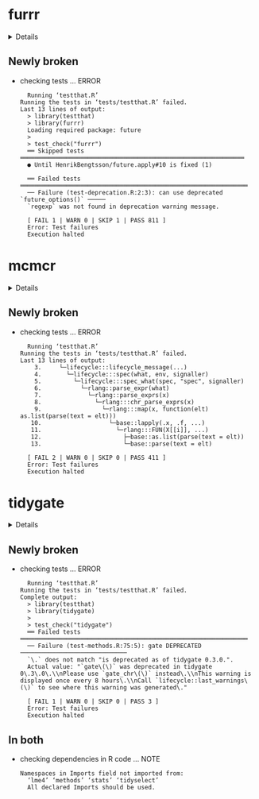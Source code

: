 # furrr

<details>

* Version: 0.2.1
* GitHub: https://github.com/DavisVaughan/furrr
* Source code: https://github.com/cran/furrr
* Date/Publication: 2020-10-21 18:00:06 UTC
* Number of recursive dependencies: 67

Run `cloud_details(, "furrr")` for more info

</details>

## Newly broken

*   checking tests ... ERROR
    ```
      Running ‘testthat.R’
    Running the tests in ‘tests/testthat.R’ failed.
    Last 13 lines of output:
      > library(testthat)
      > library(furrr)
      Loading required package: future
      > 
      > test_check("furrr")
      ══ Skipped tests ═══════════════════════════════════════════════════════════════
      ● Until HenrikBengtsson/future.apply#10 is fixed (1)
      
      ══ Failed tests ════════════════════════════════════════════════════════════════
      ── Failure (test-deprecation.R:2:3): can use deprecated `future_options()` ─────
      `regexp` was not found in deprecation warning message.
      
      [ FAIL 1 | WARN 0 | SKIP 1 | PASS 811 ]
      Error: Test failures
      Execution halted
    ```

# mcmcr

<details>

* Version: 0.4.0
* GitHub: https://github.com/poissonconsulting/mcmcr
* Source code: https://github.com/cran/mcmcr
* Date/Publication: 2020-09-27 04:40:03 UTC
* Number of recursive dependencies: 54

Run `cloud_details(, "mcmcr")` for more info

</details>

## Newly broken

*   checking tests ... ERROR
    ```
      Running ‘testthat.R’
    Running the tests in ‘tests/testthat.R’ failed.
    Last 13 lines of output:
        3.     └─lifecycle:::lifecycle_message(...)
        4.       └─lifecycle:::spec(what, env, signaller)
        5.         └─lifecycle:::spec_what(spec, "spec", signaller)
        6.           └─rlang::parse_expr(what)
        7.             └─rlang::parse_exprs(x)
        8.               └─rlang:::chr_parse_exprs(x)
        9.                 └─rlang:::map(x, function(elt) as.list(parse(text = elt)))
       10.                   └─base::lapply(.x, .f, ...)
       11.                     └─rlang:::FUN(X[[i]], ...)
       12.                       ├─base::as.list(parse(text = elt))
       13.                       └─base::parse(text = elt)
      
      [ FAIL 2 | WARN 0 | SKIP 0 | PASS 411 ]
      Error: Test failures
      Execution halted
    ```

# tidygate

<details>

* Version: 0.4.0
* GitHub: NA
* Source code: https://github.com/cran/tidygate
* Date/Publication: 2021-01-18 16:30:03 UTC
* Number of recursive dependencies: 72

Run `cloud_details(, "tidygate")` for more info

</details>

## Newly broken

*   checking tests ... ERROR
    ```
      Running ‘testthat.R’
    Running the tests in ‘tests/testthat.R’ failed.
    Complete output:
      > library(testthat)
      > library(tidygate)
      > 
      > test_check("tidygate")
      ══ Failed tests ════════════════════════════════════════════════════════════════
      ── Failure (test-methods.R:75:5): gate DEPRECATED ──────────────────────────────
      `\.` does not match "is deprecated as of tidygate 0.3.0.".
      Actual value: "`gate\(\)` was deprecated in tidygate 0\.3\.0\.\\nPlease use `gate_chr\(\)` instead\.\\nThis warning is displayed once every 8 hours\.\\nCall `lifecycle::last_warnings\(\)` to see where this warning was generated\."
      
      [ FAIL 1 | WARN 0 | SKIP 0 | PASS 3 ]
      Error: Test failures
      Execution halted
    ```

## In both

*   checking dependencies in R code ... NOTE
    ```
    Namespaces in Imports field not imported from:
      ‘lme4’ ‘methods’ ‘stats’ ‘tidyselect’
      All declared Imports should be used.
    ```

